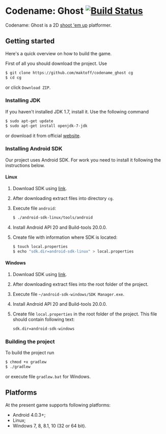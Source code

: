 # Codename: Ghost  [![Build Status](https://travis-ci.org/MaKToff/Codename_Ghost.svg)](https://travis-ci.org/MaKToff/Codename_Ghost)
Codename: Ghost is a 2D [shoot 'em up](https://en.wikipedia.org/wiki/Shoot_%27em_up) platformer.

## Getting started
Here's a quick overview on how to build the game.

First of all you should download the project. Use
```bash
$ git clone https://github.com/maktoff/codename_ghost cg
$ cd cg
```
or click `Download ZIP`.

### Installing JDK
If you haven't installed JDK 1.7, install it. Use the following command
```bash
$ sudo apt-get update
$ sudo apt-get install openjdk-7-jdk
```
or download it from official [website](http://www.oracle.com/technetwork/java/javase/downloads/1880260).

### Installing Android SDK
Our project uses Android SDK. For work you need to install it following the instructions below.

#### Linux
1. Download SDK using [link](http://dl.google.com/android/android-sdk_r24.4-linux.tgz).
2. After downloading extract files into directory `cg`.
3. Execute file `android`:

   ```bash
   $ ./android-sdk-linux/tools/android
   ```

4. Install Android API 20 and Build-tools 20.0.0.
5. Create file with information where SDK is located:

   ```bash
   $ touch local.properties
   $ echo "sdk.dir=android-sdk-linux" > local.properties
   ```

#### Windows
1. Download SDK using [link](http://dl.google.com/android/android-sdk_r24.4-windows.zip).
2. After downloading extract files into the root folder of the project.
3. Execute file `~/android-sdk-windows/SDK Manager.exe`.
4. Install Android API 20 and Build-tools 20.0.0.
5. Create file `local.properties` in the root folder of the project. This file should contain following text:

   ```
   sdk.dir=android-sdk-windows
   ```

### Building the project
To build the project run 
```bash
$ chmod +x gradlew
$ ./gradlew
```
or execute file `gradlew.bat` for Windows.

## Platforms
At the present game supports following platforms:
- Android 4.0.3+;
- Linux;
- Windows 7, 8, 8.1, 10 (32 or 64 bit).
